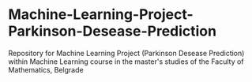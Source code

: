 # Machine-Learning-Project-Parkinson-Desease-Prediction
Repository for Machine Learning Project (Parkinson Desease Prediction) within Machine Learning course in the master's studies of the Faculty of Mathematics, Belgrade
